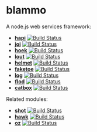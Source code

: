 # blammo

A node.js web services framework:

- [**hapi**](https://github.com/walmartlabs/hapi) [![Build Status](https://secure.travis-ci.org/walmartlabs/hapi.png)](http://travis-ci.org/walmartlabs/hapi)
- [**joi**](https://github.com/walmartlabs/joi) [![Build Status](https://secure.travis-ci.org/walmartlabs/joi.png)](http://travis-ci.org/walmartlabs/joi)
- [**hoek**](https://github.com/walmartlabs/hoek) [![Build Status](https://secure.travis-ci.org/walmartlabs/hoek.png)](http://travis-ci.org/walmartlabs/hoek)
- [**lout**](https://github.com/walmartlabs/lout) [![Build Status](https://secure.travis-ci.org/walmartlabs/lout.png)](http://travis-ci.org/walmartlabs/lout)
- [**helmet**](https://github.com/walmartlabs/helmet) [![Build Status](https://secure.travis-ci.org/walmartlabs/helmet.png)](http://travis-ci.org/walmartlabs/helmet)
- [**faketoe**](https://github.com/walmartlabs/faketoe) [![Build Status](https://secure.travis-ci.org/walmartlabs/faketoe.png)](http://travis-ci.org/walmartlabs/faketoe)
- [**log**](https://github.com/walmartlabs/log) [![Build Status](https://secure.travis-ci.org/walmartlabs/log.png)](http://travis-ci.org/walmartlabs/log)
- [**flod**](https://github.com/walmartlabs/flod) [![Build Status](https://secure.travis-ci.org/walmartlabs/flod.png)](http://travis-ci.org/walmartlabs/flod)
- [**catbox**](https://github.com/walmartlabs/catbox) [![Build Status](https://secure.travis-ci.org/walmartlabs/catbox.png)](http://travis-ci.org/walmartlabs/catbox)

Related modules:

- [**shot**](https://github.com/hueniverse/shot) [![Build Status](https://secure.travis-ci.org/hueniverse/shot.png)](http://travis-ci.org/hueniverse/shot)
- [**hawk**](https://github.com/hueniverse/hawk) [![Build Status](https://secure.travis-ci.org/hueniverse/hawk.png)](http://travis-ci.org/hueniverse/hawk)
- [**oz**](https://github.com/hueniverse/oz) [![Build Status](https://secure.travis-ci.org/hueniverse/oz.png)](http://travis-ci.org/hueniverse/oz)

